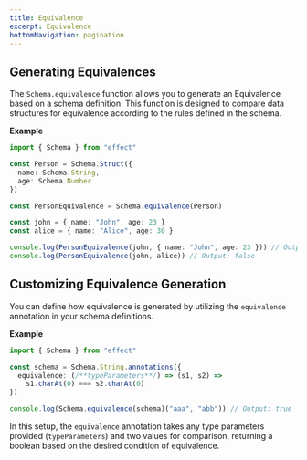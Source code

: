 ```yaml
---
title: Equivalence
excerpt: Equivalence
bottomNavigation: pagination
---
```


## Generating Equivalences

The `Schema.equivalence` function allows you to generate an Equivalence based on a schema definition. This function is designed to compare data structures for equivalence according to the rules defined in the schema.

**Example**

```ts
import { Schema } from "effect"

const Person = Schema.Struct({
  name: Schema.String,
  age: Schema.Number
})

const PersonEquivalence = Schema.equivalence(Person)

const john = { name: "John", age: 23 }
const alice = { name: "Alice", age: 30 }

console.log(PersonEquivalence(john, { name: "John", age: 23 })) // Output: true
console.log(PersonEquivalence(john, alice)) // Output: false
```

## Customizing Equivalence Generation

You can define how equivalence is generated by utilizing the `equivalence` annotation in your schema definitions.

**Example**

```ts
import { Schema } from "effect"

const schema = Schema.String.annotations({
  equivalence: (/**typeParameters**/) => (s1, s2) =>
    s1.charAt(0) === s2.charAt(0)
})

console.log(Schema.equivalence(schema)("aaa", "abb")) // Output: true
```

In this setup, the `equivalence` annotation takes any type parameters provided (`typeParameters`) and two values for comparison, returning a boolean based on the desired condition of equivalence.